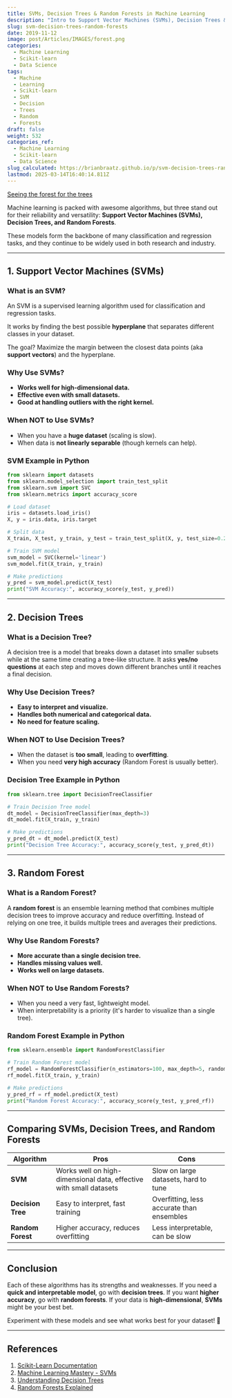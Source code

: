 ```yaml
---
title: SVMs, Decision Trees & Random Forests in Machine Learning
description: "Intro to Support Vector Machines (SVMs), Decision Trees & Random Forests "
slug: svm-decision-trees-random-forests
date: 2019-11-12
image: post/Articles/IMAGES/forest.png
categories:
  - Machine Learning
  - Scikit-learn
  - Data Science
tags:
  - Machine
  - Learning
  - Scikit-learn
  - SVM
  - Decision
  - Trees
  - Random
  - Forests
draft: false
weight: 532
categories_ref:
  - Machine Learning
  - Scikit-learn
  - Data Science
slug_calculated: https://brianbraatz.github.io/p/svm-decision-trees-random-forests
lastmod: 2025-03-14T16:40:14.811Z
---
```

[Seeing the forest for the trees](https://www.scienceintheclassroom.org/research-papers/seeing-forest-trees)

<!-- 
# Understanding SVMs, Decision Trees, and Random Forests in Machine Learning

## Introduction -->

Machine learning is packed with awesome algorithms, but three stand out for their reliability and versatility: **Support Vector Machines (SVMs), Decision Trees, and Random Forests**.

These models form the backbone of many classification and regression tasks, and they continue to be widely used in both research and industry.

<!-- Let's break them down, compare them, and throw in some Python code to see them in action! -->

***

## 1. Support Vector Machines (SVMs)

### What is an SVM?

An SVM is a supervised learning algorithm used for classification and regression tasks.

It works by finding the best possible **hyperplane** that separates different classes in your dataset.

The goal? Maximize the margin between the closest data points (aka **support vectors**) and the hyperplane.

### Why Use SVMs?

* **Works well for high-dimensional data.**
* **Effective even with small datasets.**
* **Good at handling outliers with the right kernel.**

### When NOT to Use SVMs?

* When you have a **huge dataset** (scaling is slow).
* When data is **not linearly separable** (though kernels can help).

### SVM Example in Python

```python
from sklearn import datasets
from sklearn.model_selection import train_test_split
from sklearn.svm import SVC
from sklearn.metrics import accuracy_score

# Load dataset
iris = datasets.load_iris()
X, y = iris.data, iris.target

# Split data
X_train, X_test, y_train, y_test = train_test_split(X, y, test_size=0.2, random_state=42)

# Train SVM model
svm_model = SVC(kernel='linear')
svm_model.fit(X_train, y_train)

# Make predictions
y_pred = svm_model.predict(X_test)
print("SVM Accuracy:", accuracy_score(y_test, y_pred))
```

***

## 2. Decision Trees

### What is a Decision Tree?

A decision tree is a model that breaks down a dataset into smaller subsets while at the same time creating a tree-like structure. It asks **yes/no questions** at each step and moves down different branches until it reaches a final decision.

### Why Use Decision Trees?

* **Easy to interpret and visualize.**
* **Handles both numerical and categorical data.**
* **No need for feature scaling.**

### When NOT to Use Decision Trees?

* When the dataset is **too small**, leading to **overfitting**.
* When you need **very high accuracy** (Random Forest is usually better).

### Decision Tree Example in Python

```python
from sklearn.tree import DecisionTreeClassifier

# Train Decision Tree model
dt_model = DecisionTreeClassifier(max_depth=3)
dt_model.fit(X_train, y_train)

# Make predictions
y_pred_dt = dt_model.predict(X_test)
print("Decision Tree Accuracy:", accuracy_score(y_test, y_pred_dt))
```

***

## 3. Random Forest

### What is a Random Forest?

A **random forest** is an ensemble learning method that combines multiple decision trees to improve accuracy and reduce overfitting. Instead of relying on one tree, it builds multiple trees and averages their predictions.

### Why Use Random Forests?

* **More accurate than a single decision tree.**
* **Handles missing values well.**
* **Works well on large datasets.**

### When NOT to Use Random Forests?

* When you need a very fast, lightweight model.
* When interpretability is a priority (it's harder to visualize than a single tree).

### Random Forest Example in Python

```python
from sklearn.ensemble import RandomForestClassifier

# Train Random Forest model
rf_model = RandomForestClassifier(n_estimators=100, max_depth=5, random_state=42)
rf_model.fit(X_train, y_train)

# Make predictions
y_pred_rf = rf_model.predict(X_test)
print("Random Forest Accuracy:", accuracy_score(y_test, y_pred_rf))
```

***

## Comparing SVMs, Decision Trees, and Random Forests

| Algorithm         | Pros                                                               | Cons                                      |
| ----------------- | ------------------------------------------------------------------ | ----------------------------------------- |
| **SVM**           | Works well on high-dimensional data, effective with small datasets | Slow on large datasets, hard to tune      |
| **Decision Tree** | Easy to interpret, fast training                                   | Overfitting, less accurate than ensembles |
| **Random Forest** | Higher accuracy, reduces overfitting                               | Less interpretable, can be slow           |

***

## Conclusion

Each of these algorithms has its strengths and weaknesses. If you need a **quick and interpretable model**, go with **decision trees**. If you want **higher accuracy**, go with **random forests**. If your data is **high-dimensional**, **SVMs** might be your best bet.

Experiment with these models and see what works best for your dataset! 🚀

***

## References

1. [Scikit-Learn Documentation](https://scikit-learn.org/stable/)
2. [Machine Learning Mastery - SVMs](https://machinelearningmastery.com/support-vector-machines-for-machine-learning/)
3. [Understanding Decision Trees](https://towardsdatascience.com/decision-trees-in-machine-learning-641b9c4e8052)
4. [Random Forests Explained](https://towardsdatascience.com/the-random-forest-algorithm-d457d499ffcd)
